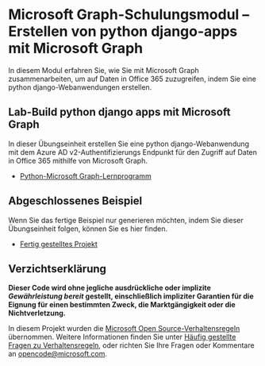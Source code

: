 # <a name="microsoft-graph-training-module---build-python-django-apps-with-microsoft-graph"></a>Microsoft Graph-Schulungsmodul – Erstellen von python django-apps mit Microsoft Graph

In diesem Modul erfahren Sie, wie Sie mit Microsoft Graph zusammenarbeiten, um auf Daten in Office 365 zuzugreifen, indem Sie eine python django-Webanwendungen erstellen.

## <a name="lab---build-python-django-apps-with-microsoft-graph"></a>Lab-Build python django apps mit Microsoft Graph

In dieser Übungseinheit erstellen Sie eine python django-Webanwendung mit dem Azure AD v2-Authentifizierungs Endpunkt für den Zugriff auf Daten in Office 365 mithilfe von Microsoft Graph.

- [Python-Microsoft Graph-Lernprogramm](https://docs.microsoft.com/graph/training/python-tutorial)

## <a name="completed-sample"></a>Abgeschlossenes Beispiel

Wenn Sie das fertige Beispiel nur generieren möchten, indem Sie dieser Übungseinheit folgen, können Sie es hier finden.

- [Fertig gestelltes Projekt](demo)

## <a name="disclaimer"></a>Verzichtserklärung

**Dieser Code wird ohne jegliche ausdrückliche oder implizite *Gewährleistung bereit* gestellt, einschließlich impliziter Garantien für die Eignung für einen bestimmten Zweck, die Marktgängigkeit oder die Nichtverletzung.**

In diesem Projekt wurden die [Microsoft Open Source-Verhaltensregeln](https://opensource.microsoft.com/codeofconduct/) übernommen. Weitere Informationen finden Sie unter [Häufig gestellte Fragen zu Verhaltensregeln](https://opensource.microsoft.com/codeofconduct/faq/), oder richten Sie Ihre Fragen oder Kommentare an [opencode@microsoft.com](mailto:opencode@microsoft.com).
